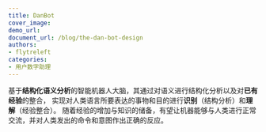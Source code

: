 ```yaml
---
title: DanBot
cover_image:
demo_url:
document_url: /blog/the-dan-bot-design
authors:
- flytreleft
categories:
- 用户数字助理
---
```


基于**结构化语义分析**的智能机器人大脑，其通过对语义进行结构化分析以及对**已有经验**的整合，
实现对人类语言所要表达的事物和目的进行**识别**（结构分析）和**理解**（经验整合）。
随着经验的增加与知识的储备，有望让机器能够与人类进行正常交流，并对人类发出的命令和意图作出正确的反应。
<!-- more -->
